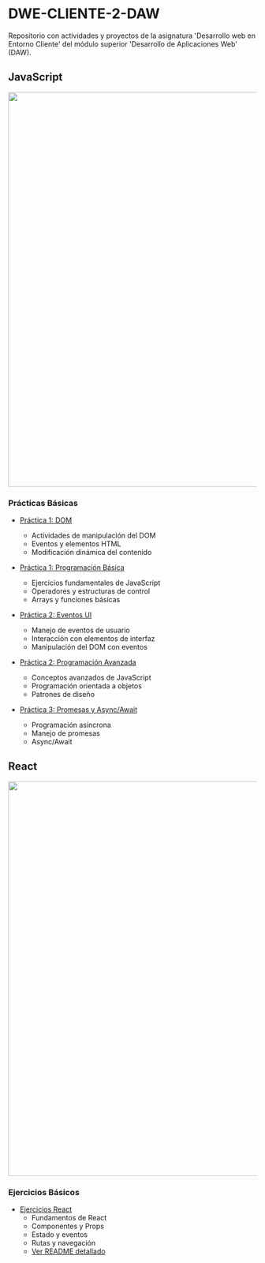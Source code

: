# DWE-CLIENTE-2-DAW

Repositorio con actividades y proyectos de la asignatura 'Desarrollo web en Entorno Cliente' del módulo superior 'Desarrollo de Aplicaciones Web' (DAW).

## JavaScript 
<img src="https://www.comunicare.es/wp-content/uploads/2021/07/javascript.jpg" width="800">

### Prácticas Básicas
- [Práctica 1: DOM](JavaScript/Practica1_DOM)
  - Actividades de manipulación del DOM
  - Eventos y elementos HTML
  - Modificación dinámica del contenido

- [Práctica 1: Programación Básica](JavaScript/Practica1_Programacion_Basica_Js)
  - Ejercicios fundamentales de JavaScript
  - Operadores y estructuras de control
  - Arrays y funciones básicas

- [Práctica 2: Eventos UI](JavaScript/Practica2_EventosUI)
  - Manejo de eventos de usuario
  - Interacción con elementos de interfaz
  - Manipulación del DOM con eventos

- [Práctica 2: Programación Avanzada](JavaScript/Practica2_Programacion_Avanzada)
  - Conceptos avanzados de JavaScript
  - Programación orientada a objetos
  - Patrones de diseño

- [Práctica 3: Promesas y Async/Await](JavaScript/Practica3_Promesas_AsyncAwait)
  - Programación asíncrona
  - Manejo de promesas
  - Async/Await

## React 
<img src="https://vabadus.es/images/articulos/642b0d6e32096626294760.png" width="800">

### Ejercicios Básicos
- [Ejercicios React](React/Ejercicios/src/ejercicios/)
  - Fundamentos de React
  - Componentes y Props
  - Estado y eventos
  - Rutas y navegación
  - [Ver README detallado](React/Ejercicios/README.md)
